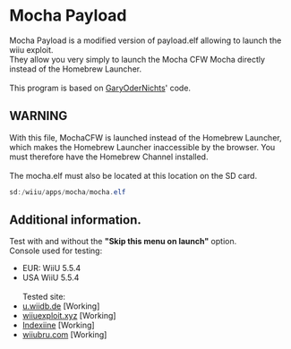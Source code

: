 # Mocha Payload
Mocha Payload is a modified version of payload.elf allowing to launch the wiiu exploit.<br />They allow you very simply to launch the Mocha CFW Mocha directly instead of the Homebrew Launcher.<br /><br />This program is based on [GaryOderNichts](https://github.com/GaryOderNichts/configurable-payload)' code.

## WARNING
With this file, MochaCFW is launched instead of the Homebrew Launcher, which makes the Homebrew Launcher inaccessible by the browser.
You must therefore have the Homebrew Channel installed.<br /><br />The mocha.elf must also be located at this location on the SD card.<br />
```java
sd:/wiiu/apps/mocha/mocha.elf
```
## Additional information.
Test with and without the __"Skip this menu on launch"__ option.<br />Console used for testing:
- EUR: WiiU 5.5.4
- USA WiiU 5.5.4
<br /><br />Tested site:
- [u.wiidb.de](http://u.wiidb.de/) [Working]
- [wiiuexploit.xyz](http://wiiuexploit.xyz/) [Working]
- [Indexiine](https://gbatemp.net/threads/indexiine-load-cfw-during-boot-and-offline-without-a-vc-ds-title.553681/) [Working]
- [wiiubru.com](http://wiiubru.com/flump/) [Working]
